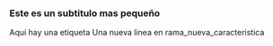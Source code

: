 ### Este es un subtitulo mas pequeño
Aqui hay una etiqueta
Una nueva linea en rama_nueva_caracteristica
